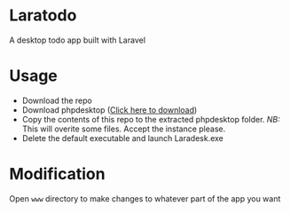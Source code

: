# Laratodo
A desktop todo app built with Laravel

# Usage
- Download the repo
- Download phpdesktop ([Click here to download](https://github.com/cztomczak/phpdesktop/releases/download/chrome-v57.0-rc/phpdesktop-chrome-57.0-rc-php-7.1.3.zip))
- Copy the contents of this repo to the extracted phpdesktop folder. *NB:* This will overite some files. Accept the instance please.
- Delete the default executable and launch Laradesk.exe

# Modification
Open `www` directory to make changes to whatever part of the app you want
